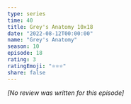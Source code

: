 ```yaml
---
type: series
time: 40
title: Grey's Anatomy 10x18
date: "2022-08-12T00:00:00"
name: "Grey's Anatomy"
season: 10
episode: 18
rating: 3
ratingEmoji: "⭐️⭐️⭐️"
share: false
---
```


*[No review was written for this episode]*
